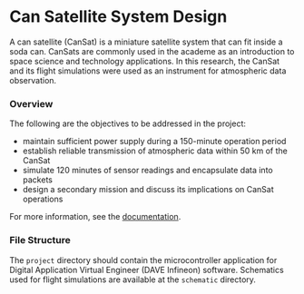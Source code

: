 # Can Satellite System Design

A can satellite (CanSat) is a miniature satellite system that can fit inside a soda can. CanSats are commonly used in the academe as an introduction to space science and technology applications. In this research, the CanSat and its flight simulations were used as an instrument for atmospheric data observation.

### Overview
The following are the objectives to be addressed in the project:
- maintain sufficient power supply during a 150-minute operation period
- establish reliable transmission of atmospheric data within 50 km of the CanSat
- simulate 120 minutes of sensor readings and encapsulate data into packets
- design a secondary mission and discuss its implications on CanSat operations

For more information, see the [documentation](https://github.com/bluaxees/cansat/blob/main/documentation.pdf).

### File Structure
The `project` directory should contain the microcontroller application for Digital Application Virtual Engineer (DAVE Infineon) software. Schematics used for flight simulations are available at the `schematic` directory.

